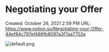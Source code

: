 # Negotiating your Offer

Created: October 26, 2021 2:59 PM
URL: https://www.notion.so/Negotiating-your-Offer-44ef84c797ef486fb8097a3f7aa7702e

![default.png](Negotiating%20your%20Offer%20b24d11786a5a48de9546b334e95822ad/default.png)
